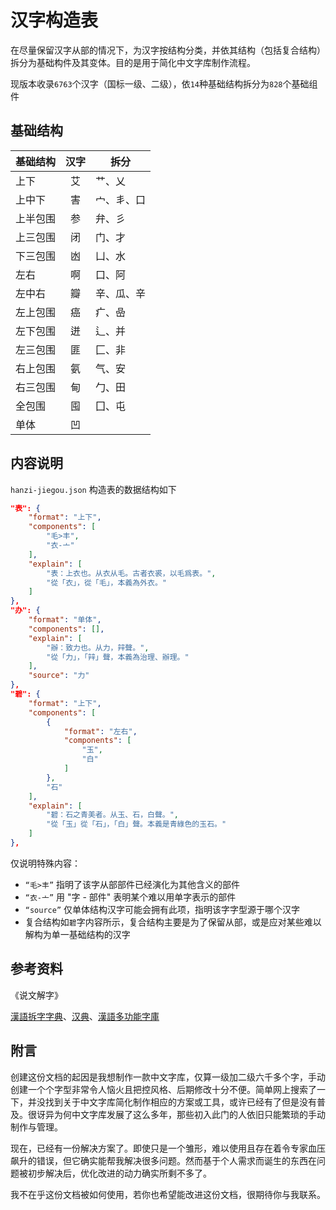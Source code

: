 # 汉字构造表

在尽量保留汉字从部的情况下，为汉字按结构分类，并依其结构（包括复合结构）拆分为基础构件及其变体。目的是用于简化中文字库制作流程。

现版本收录``6763``个汉字（国标一级、二级），依``14``种基础结构拆分为``828``个基础组件

## 基础结构

| 基础结构 | 汉字 | 拆分 |
| --- | :---: | --- |
| 上下 | 艾 | 艹、乂 |
| 上中下 | 害 | 宀、丯、口 |
| 上半包围 | 参 | 弁、彡 |
| 上三包围 | 闭 | 门、才 |
| 下三包围 | 凼 | 凵、水 |
| 左右 | 啊 | 口、阿 |
| 左中右 | 瓣 | 辛、瓜、辛 |
| 左上包围 | 癌 | 疒、喦 |
| 左下包围 | 迸 | 辶、并 |
| 左三包围 | 匪 | 匚、非 |
| 右上包围 | 氨 | 气、安 |
| 右三包围 | 甸 | 勹、田 |
| 全包围 | 囤 | 囗、屯 |
| 单体 | 凹 | |

## 内容说明

``hanzi-jiegou.json`` 构造表的数据结构如下

```json
"表": {
    "format": "上下",
    "components": [
        "毛>丰",
        "衣-亠"
    ],
    "explain": [
        "表：上衣也。从衣从毛。古者衣裘，以毛爲表。",
        "從「衣」，從「毛」，本義為外衣。"
    ]
},
"办": {
    "format": "单体",
    "components": [],
    "explain": [
        "辦：致力也。从力，辡聲。",
        "從「力」，「辡」聲，本義為治理、辦理。"
    ],
    "source": "力"
},
"碧": {
    "format": "上下",
    "components": [
        {
            "format": "左右",
            "components": [
                "玉",
                "白"
            ]
        },
        "石"
    ],
    "explain": [
        "碧：石之青美者。从玉、石，白聲。",
        "從「玉」從「石」，「白」聲。本義是青綠色的玉石。"
    ]
},
```

仅说明特殊内容：

- ``“毛>丰”`` 指明了该字从部部件已经演化为其他含义的部件
- ``“衣-亠”`` 用 "字 - 部件" 表明某个难以用单字表示的部件
- ``“source”`` 仅单体结构汉字可能会拥有此项，指明该字字型源于哪个汉字
- 复合结构如``碧``字内容所示，复合结构主要是为了保留从部，或是应对某些难以解构为单一基础结构的汉字

## 参考资料

《说文解字》

[漢語拆字字典](https://github.com/kfcd/chaizi)、[汉典](https://www.zdic.net/)、[漢語多功能字庫](http://humanum.arts.cuhk.edu.hk/Lexis/lexi-mf//)

## 附言

创建这份文档的起因是我想制作一款中文字库，仅算一级加二级六千多个字，手动创建一个个字型非常令人恼火且把控风格、后期修改十分不便。简单网上搜索了一下，并没找到关于中文字库简化制作相应的方案或工具，或许已经有了但是没有普及。很讶异为何中文字库发展了这么多年，那些初入此门的人依旧只能繁琐的手动制作与管理。

现在，已经有一份解决方案了。即使只是一个雏形，难以使用且存在着令专家血压飙升的错误，但它确实能帮我解决很多问题。然而基于个人需求而诞生的东西在问题被初步解决后，优化改进的动力确实所剩不多了。

我不在乎这份文档被如何使用，若你也希望能改进这份文档，很期待你与我联系。
